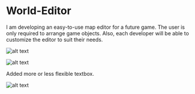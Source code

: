 # World-Editor

I am developing an easy-to-use map editor for a future game. 
The user is only required to arrange game objects. 
Also, each developer will be able to customize the editor to suit their needs.

![alt text](https://sun9-42.userapi.com/-ClFy6qNbRTUwccLCdHMZg1zBaFNbwEMQuoQ_g/FMhSVbe2nw0.jpg)

![alt text](https://sun9-46.userapi.com/zFHFAmhamL6ubD2KvkXI5VzC8557-Pgqz3z9yQ/TwCrcJZeJcs.jpg)

Added more or less flexible textbox.

![alt text](https://sun9-65.userapi.com/L6-V7bPSYsSiwi5Q_uNibLtuJIKlNmuKHZqFdw/B_BWANI-Fyk.jpg)
